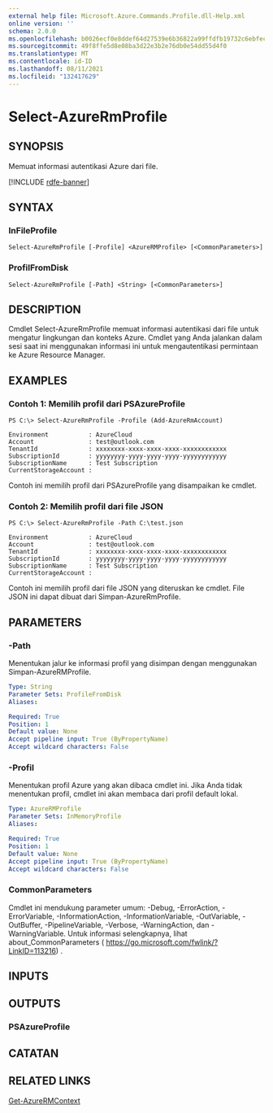 ```yaml
---
external help file: Microsoft.Azure.Commands.Profile.dll-Help.xml
online version: ''
schema: 2.0.0
ms.openlocfilehash: b0026ecf0e8ddef64d27539e6b36822a99ffdfb19732c6ebfecb60a191792a4e
ms.sourcegitcommit: 49f8ffe5d8e08ba3d22e3b2e76db0e54dd55d4f0
ms.translationtype: MT
ms.contentlocale: id-ID
ms.lasthandoff: 08/11/2021
ms.locfileid: "132417629"
---
```

# Select-AzureRmProfile

## SYNOPSIS
Memuat informasi autentikasi Azure dari file.

[!INCLUDE [rdfe-banner](../../includes/rdfe-banner.md)]

## SYNTAX

### InFileProfile
```
Select-AzureRmProfile [-Profile] <AzureRMProfile> [<CommonParameters>]
```

### ProfilFromDisk
```
Select-AzureRmProfile [-Path] <String> [<CommonParameters>]
```

## DESCRIPTION
Cmdlet Select-AzureRmProfile memuat informasi autentikasi dari file untuk mengatur lingkungan dan konteks Azure.
Cmdlet yang Anda jalankan dalam sesi saat ini menggunakan informasi ini untuk mengautentikasi permintaan ke Azure Resource Manager.

## EXAMPLES

### Contoh 1: Memilih profil dari PSAzureProfile
```
PS C:\> Select-AzureRmProfile -Profile (Add-AzureRmAccount)

Environment           : AzureCloud
Account               : test@outlook.com
TenantId              : xxxxxxxx-xxxx-xxxx-xxxx-xxxxxxxxxxxx
SubscriptionId        : yyyyyyyy-yyyy-yyyy-yyyy-yyyyyyyyyyyy
SubscriptionName      : Test Subscription
CurrentStorageAccount :
```

Contoh ini memilih profil dari PSAzureProfile yang disampaikan ke cmdlet.

### Contoh 2: Memilih profil dari file JSON
```
PS C:\> Select-AzureRmProfile -Path C:\test.json

Environment           : AzureCloud
Account               : test@outlook.com
TenantId              : xxxxxxxx-xxxx-xxxx-xxxx-xxxxxxxxxxxx
SubscriptionId        : yyyyyyyy-yyyy-yyyy-yyyy-yyyyyyyyyyyy
SubscriptionName      : Test Subscription
CurrentStorageAccount :
```

Contoh ini memilih profil dari file JSON yang diteruskan ke cmdlet. File JSON ini dapat dibuat dari Simpan-AzureRmProfile.

## PARAMETERS

### -Path
Menentukan jalur ke informasi profil yang disimpan dengan menggunakan Simpan-AzureRMProfile.

```yaml
Type: String
Parameter Sets: ProfileFromDisk
Aliases: 

Required: True
Position: 1
Default value: None
Accept pipeline input: True (ByPropertyName)
Accept wildcard characters: False
```

### -Profil
Menentukan profil Azure yang akan dibaca cmdlet ini.
Jika Anda tidak menentukan profil, cmdlet ini akan membaca dari profil default lokal.

```yaml
Type: AzureRMProfile
Parameter Sets: InMemoryProfile
Aliases: 

Required: True
Position: 1
Default value: None
Accept pipeline input: True (ByPropertyName)
Accept wildcard characters: False
```

### CommonParameters
Cmdlet ini mendukung parameter umum: -Debug, -ErrorAction, -ErrorVariable, -InformationAction, -InformationVariable, -OutVariable, -OutBuffer, -PipelineVariable, -Verbose, -WarningAction, dan -WarningVariable. Untuk informasi selengkapnya, lihat about_CommonParameters ( https://go.microsoft.com/fwlink/?LinkID=113216) .

## INPUTS

## OUTPUTS

### PSAzureProfile

## CATATAN

## RELATED LINKS

[Get-AzureRMContext]()

